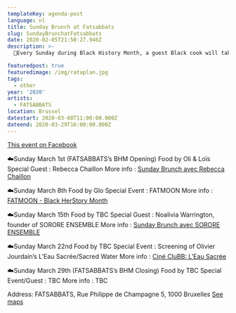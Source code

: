 ```yaml
---
templateKey: agenda-post
language: nl
title: Sunday Brunch at Fatsabbats
slug: SundayBrunchatFatsabbats
date: 2020-02-05T21:50:27.946Z
description: >-
  🌙Every Sunday during Black History Month, a guest Black cook will take over Fatsabbats to prepare a delicious brunch. There will also be a special guest joining for the afternoon and/or a special activity organized to entertain the Sunday Brunch guests.

featuredpost: true
featuredimage: /img/rataplan.jpg
tags:
  - other
year: '2020'
artists:
  - FATSABBATS
location: Brussel
datestart: 2020-03-08T11:00:00.000Z
dateend: 2020-03-29T16:00:00.000Z
---
```

[This event on Facebook](https://www.facebook.com/events/2519633338299478/)



☁️Sunday March 1st (FATSABBATS’s BHM Opening)
Food by Oli & Loïs
Special Guest : Rebecca Chaillon
More info : [Sunday Brunch avec Rebecca Chaillon](https://www.facebook.com/events/278591663120745/)

☁️Sunday March 8th
Food by Glo
Special Event : FATMOON
More info : [FATMOON - Black HerStory Month](https://www.facebook.com/events/128055681954244/)

☁️Sunday March 15th
Food by TBC
Special Guest : Noalivia Warrington, founder of SORORE ENSEMBLE
More info : [Sunday Brunch avec SORORE ENSEMBLE](https://www.facebook.com/events/118884952817713/)

☁️Sunday March 22nd
Food by TBC
Special Event : Screening of Olivier Jourdain’s L’Eau Sacrée/Sacred Water
More info : [Ciné CluBB: L’Eau Sacrée](https://www.facebook.com/events/652389205519203/)

☁️Sunday March 29th (FATSABBATS’s BHM Closing)
Food by TBC
Special Event/Guest : TBC
More info : TBC

Address: FATSABBATS, Rue Philippe de Champagne 5, 1000 Bruxelles [See maps](https://goo.gl/maps/fRmRW6RtoArwWefM7)
